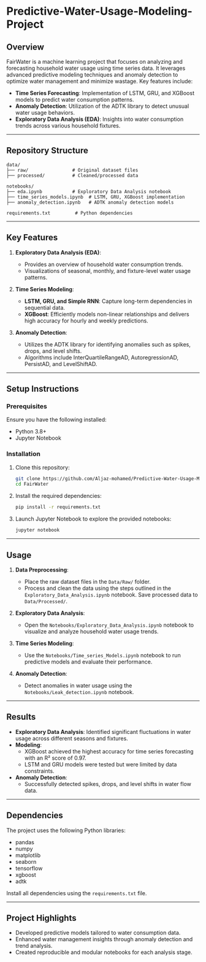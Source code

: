 # Predictive-Water-Usage-Modeling-Project
## Overview
FairWater is a machine learning project that focuses on analyzing and forecasting household water usage using time series data. It leverages advanced predictive modeling techniques and anomaly detection to optimize water management and minimize wastage. Key features include:

- **Time Series Forecasting**: Implementation of LSTM, GRU, and XGBoost models to predict water consumption patterns.
- **Anomaly Detection**: Utilization of the ADTK library to detect unusual water usage behaviors.
- **Exploratory Data Analysis (EDA)**: Insights into water consumption trends across various household fixtures.
---

## Repository Structure
```
data/
├── raw/                # Original dataset files
├── processed/          # Cleaned/processed data

notebooks/
├── eda.ipynb           # Exploratory Data Analysis notebook
├── time_series_models.ipynb  # LSTM, GRU, XGBoost implementation
├── anomaly_detection.ipynb   # ADTK anomaly detection models

requirements.txt         # Python dependencies
```

---

## Key Features
1. **Exploratory Data Analysis (EDA)**:
   - Provides an overview of household water consumption trends.
   - Visualizations of seasonal, monthly, and fixture-level water usage patterns.

2. **Time Series Modeling**:
   - **LSTM, GRU, and Simple RNN**: Capture long-term dependencies in sequential data.
   - **XGBoost**: Efficiently models non-linear relationships and delivers high accuracy for hourly and weekly predictions.

3. **Anomaly Detection**:
   - Utilizes the ADTK library for identifying anomalies such as spikes, drops, and level shifts.
   - Algorithms include InterQuartileRangeAD, AutoregressionAD, PersistAD, and LevelShiftAD.

---

## Setup Instructions

### Prerequisites
Ensure you have the following installed:
- Python 3.8+
- Jupyter Notebook

### Installation
1. Clone this repository:
   ```bash
   git clone https://github.com/Aljaz-mohamed/Predictive-Water-Usage-Modeling-Project.git
   cd FairWater
   ```
2. Install the required dependencies:
   ```bash
   pip install -r requirements.txt
   ```

3. Launch Jupyter Notebook to explore the provided notebooks:
   ```bash
   jupyter notebook
   ```

---

## Usage
1. **Data Preprocessing**:
   - Place the raw dataset files in the `Data/Raw/` folder.
   - Process and clean the data using the steps outlined in the `Exploratory_Data_Analysis.ipynb` notebook. Save processed data to `Data/Processed/`.

2. **Exploratory Data Analysis**:
   - Open the `Notebooks/Exploratory_Data_Analysis.ipynb` notebook to visualize and analyze household water usage trends.

3. **Time Series Modeling**:
   - Use the `Notebooks/Time_series_Models.ipynb` notebook to run predictive models and evaluate their performance.

4. **Anomaly Detection**:
   - Detect anomalies in water usage using the `Notebooks/Leak_detection.ipynb` notebook.

---

## Results
- **Exploratory Data Analysis**: Identified significant fluctuations in water usage across different seasons and fixtures.
- **Modeling**:
   - XGBoost achieved the highest accuracy for time series forecasting with an R² score of 0.97.
   - LSTM and GRU models were tested but were limited by data constraints.
- **Anomaly Detection**:
   - Successfully detected spikes, drops, and level shifts in water flow data.

---

## Dependencies
The project uses the following Python libraries:
- pandas
- numpy
- matplotlib
- seaborn
- tensorflow
- xgboost
- adtk

Install all dependencies using the `requirements.txt` file.

---

## Project Highlights
- Developed predictive models tailored to water consumption data.
- Enhanced water management insights through anomaly detection and trend analysis.
- Created reproducible and modular notebooks for each analysis stage.
